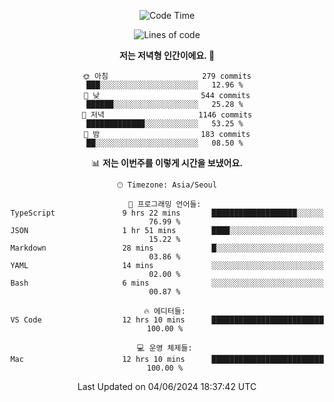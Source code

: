 <div align='center'>
 
<!--START_SECTION:waka-->
![Code Time](http://img.shields.io/badge/Code%20Time-3%2C559%20hrs%2023%20mins-blue)

![Lines of code](https://img.shields.io/badge/%EC%A0%80%EB%8A%94%20%EC%97%AC%ED%83%9C%EA%B9%8C%EC%A7%80%20-1.5%20million%20%EC%A4%84%EC%9D%98%20%EC%BD%94%EB%93%9C%EB%A5%BC%20%EC%9E%91%EC%84%B1%ED%96%88%EC%96%B4%EC%9A%94.-blue)

**저는 저녁형 인간이에요. 🦉** 

```text
🌞 아침                     279 commits         ███░░░░░░░░░░░░░░░░░░░░░░   12.96 % 
🌆 낮　                     544 commits         ██████░░░░░░░░░░░░░░░░░░░   25.28 % 
🌃 저녁                     1146 commits        █████████████░░░░░░░░░░░░   53.25 % 
🌙 밤　                     183 commits         ██░░░░░░░░░░░░░░░░░░░░░░░   08.50 % 
```


📊 **저는 이번주를 이렇게 시간을 보냈어요.** 

```text
🕑︎ Timezone: Asia/Seoul

💬 프로그래밍 언어들: 
TypeScript               9 hrs 22 mins       ███████████████████░░░░░░   76.99 % 
JSON                     1 hr 51 mins        ████░░░░░░░░░░░░░░░░░░░░░   15.22 % 
Markdown                 28 mins             █░░░░░░░░░░░░░░░░░░░░░░░░   03.86 % 
YAML                     14 mins             ░░░░░░░░░░░░░░░░░░░░░░░░░   02.00 % 
Bash                     6 mins              ░░░░░░░░░░░░░░░░░░░░░░░░░   00.87 % 

🔥 에디터들: 
VS Code                  12 hrs 10 mins      █████████████████████████   100.00 % 

💻 운영 체제들: 
Mac                      12 hrs 10 mins      █████████████████████████   100.00 % 
```


 Last Updated on 04/06/2024 18:37:42 UTC
<!--END_SECTION:waka-->
 </div>
<!---
Emewjin/Emewjin is a ✨ special ✨ repository because its `README.md` (this file) appears on your GitHub profile.
You can click the Preview link to take a look at your changes.
--->
